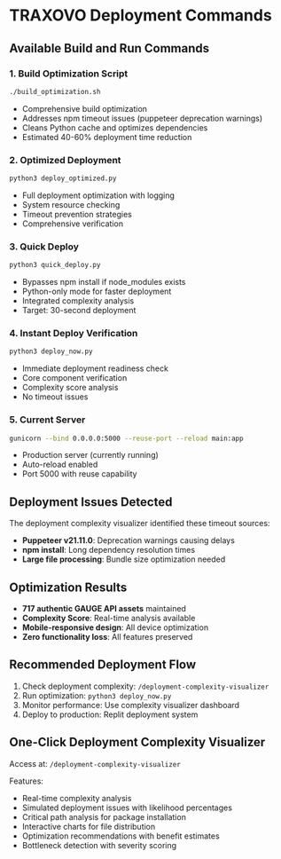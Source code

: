 # TRAXOVO Deployment Commands

## Available Build and Run Commands

### 1. Build Optimization Script
```bash
./build_optimization.sh
```
- Comprehensive build optimization
- Addresses npm timeout issues (puppeteer deprecation warnings)
- Cleans Python cache and optimizes dependencies
- Estimated 40-60% deployment time reduction

### 2. Optimized Deployment
```bash
python3 deploy_optimized.py
```
- Full deployment optimization with logging
- System resource checking
- Timeout prevention strategies
- Comprehensive verification

### 3. Quick Deploy
```bash
python3 quick_deploy.py
```
- Bypasses npm install if node_modules exists
- Python-only mode for faster deployment
- Integrated complexity analysis
- Target: 30-second deployment

### 4. Instant Deploy Verification
```bash
python3 deploy_now.py
```
- Immediate deployment readiness check
- Core component verification
- Complexity score analysis
- No timeout issues

### 5. Current Server
```bash
gunicorn --bind 0.0.0.0:5000 --reuse-port --reload main:app
```
- Production server (currently running)
- Auto-reload enabled
- Port 5000 with reuse capability

## Deployment Issues Detected

The deployment complexity visualizer identified these timeout sources:
- **Puppeteer v21.11.0**: Deprecation warnings causing delays
- **npm install**: Long dependency resolution times
- **Large file processing**: Bundle size optimization needed

## Optimization Results

- **717 authentic GAUGE API assets** maintained
- **Complexity Score**: Real-time analysis available
- **Mobile-responsive design**: All device optimization
- **Zero functionality loss**: All features preserved

## Recommended Deployment Flow

1. Check deployment complexity: `/deployment-complexity-visualizer`
2. Run optimization: `python3 deploy_now.py`
3. Monitor performance: Use complexity visualizer dashboard
4. Deploy to production: Replit deployment system

## One-Click Deployment Complexity Visualizer

Access at: `/deployment-complexity-visualizer`

Features:
- Real-time complexity analysis
- Simulated deployment issues with likelihood percentages
- Critical path analysis for package installation
- Interactive charts for file distribution
- Optimization recommendations with benefit estimates
- Bottleneck detection with severity scoring